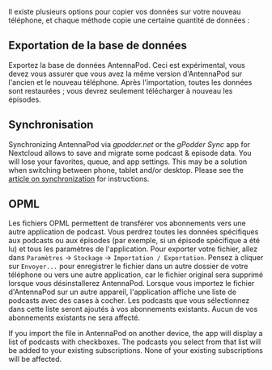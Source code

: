 Il existe plusieurs options pour copier vos données sur votre nouveau téléphone,
et chaque méthode copie une certaine quantité de données :

## Exportation de la base de données

Exportez la base de données AntennaPod. Ceci est expérimental, vous devez vous
assurer que vous avez la même version d'AntennaPod sur l'ancien et le nouveau
téléphone. Après l'importation, toutes les données sont restaurées ; vous devrez
seulement télécharger à nouveau les épisodes.

## Synchronisation

Synchronizing AntennaPod via *gpodder.net* or the *gPodder Sync* app for
Nextcloud allows to save and migrate some podcast & episode data. You will lose
your favorites, queue, and app settings. This may be a solution when switching
between phone, tablet and/or desktop. Please see the [article on
synchronization](/documentation/general/synchronization) for instructions.

## OPML

Les fichiers OPML permettent de transférer vos abonnements vers une autre
application de podcast. Vous perdrez toutes les données spécifiques aux podcasts
ou aux épisodes (par exemple, si un épisode spécifique a été lu) et tous les
paramètres de l'application. Pour exporter votre fichier, allez dans
`Paramètres` → `Stockage` → `Importation / Exportation`. Pensez à cliquer sur
`Envoyer...` pour enregistrer le fichier dans un autre dossier de votre
téléphone ou vers une autre application, car le fichier original sera supprimé
lorsque vous désinstallerez AntennaPod. Lorsque vous importez le fichier
d'AntennaPod sur un autre appareil, l'application affiche une liste de podcasts
avec des cases à cocher. Les podcasts que vous sélectionnez dans cette liste
seront ajoutés à vos abonnements existants. Aucun de vos abonnements existants
ne sera affecté.

If you import the file in AntennaPod on another device, the app will display a
list of podcasts with checkboxes. The podcasts you select from that list will be
added to your existing subscriptions. None of your existing subscriptions will
be affected.
